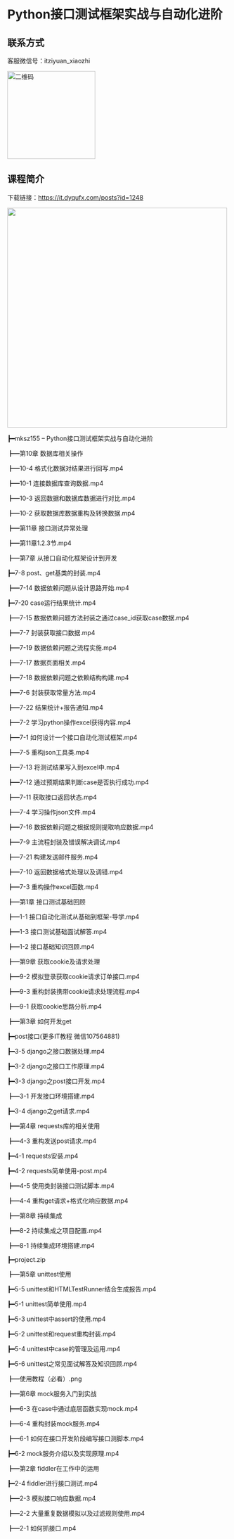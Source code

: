 # Python接口测试框架实战与自动化进阶

## 联系方式

客服微信号：itziyuan_xiaozhi

<img src="https://ziyuanyun.oss-cn-guangzhou.aliyuncs.com/common/20240614073449/666b82192834a.jpg" width="200" height="200" alt="二维码">

## 课程简介

下载链接：https://it.dyqufx.com/posts?id=1248

<img src="https://ziyuanyun.oss-cn-guangzhou.aliyuncs.com/yun/20240515153647/6644660f66803.jpg" width="500" alt="">

  ┣━mksz155 &#8211; Python接口测试框架实战与自动化进阶

 ┣━第10章 数据库相关操作

 ┣━10-4 格式化数据对结果进行回写.mp4

 ┣━10-1 连接数据库查询数据.mp4

 ┣━10-3 返回数据和数据库数据进行对比.mp4

 ┣━10-2 获取数据库数据重构及转换数据.mp4

 ┣━第11章 接口测试异常处理

 ┣━第11章1.2.3节.mp4

 ┣━第7章 从接口自动化框架设计到开发

 ┣━7-8 post、get基类的封装.mp4

 ┣━7-14 数据依赖问题从设计思路开始.mp4

 ┣━7-20 case运行结果统计.mp4

 ┣━7-15 数据依赖问题方法封装之通过case_id获取case数据.mp4

 ┣━7-7 封装获取接口数据.mp4

 ┣━7-19 数据依赖问题之流程实施.mp4

 ┣━7-17 数据页面相关.mp4

 ┣━7-18 数据依赖问题之依赖结构构建.mp4

 ┣━7-6 封装获取常量方法.mp4

 ┣━7-22 结果统计+报告通知.mp4

 ┣━7-2 学习python操作excel获得内容.mp4

 ┣━7-1 如何设计一个接口自动化测试框架.mp4

 ┣━7-5 重构json工具类.mp4

 ┣━7-13 将测试结果写入到excel中.mp4

 ┣━7-12 通过预期结果判断case是否执行成功.mp4

 ┣━7-11 获取接口返回状态.mp4

 ┣━7-4 学习操作json文件.mp4

 ┣━7-16 数据依赖问题之根据规则提取响应数据.mp4

 ┣━7-9 主流程封装及错误解决调试.mp4

 ┣━7-21 构建发送邮件服务.mp4

 ┣━7-10 返回数据格式处理以及调错.mp4

 ┣━7-3 重构操作excel函数.mp4

 ┣━第1章 接口测试基础回顾

 ┣━1-1 接口自动化测试从基础到框架-导学.mp4

 ┣━1-3 接口测试基础面试解答.mp4

 ┣━1-2 接口基础知识回顾.mp4

 ┣━第9章 获取cookie及请求处理

 ┣━9-2 模拟登录获取cookie请求订单接口.mp4

 ┣━9-3 重构封装携带cookie请求处理流程.mp4

 ┣━9-1 获取cookie思路分析.mp4

 ┣━第3章 如何开发get

 ┣━post接口(更多IT教程 微信107564881)

 ┣━3-5 django之接口数据处理.mp4

 ┣━3-2 django之接口工作原理.mp4

 ┣━3-3 django之post接口开发.mp4

 ┣━3-1 开发接口环境搭建.mp4

 ┣━3-4 django之get请求.mp4

 ┣━第4章 requests库的相关使用

 ┣━4-3 重构发送post请求.mp4

 ┣━4-1 requests安装.mp4

 ┣━4-2 requests简单使用-post.mp4

 ┣━4-5 使用类封装接口测试脚本.mp4

 ┣━4-4 重构get请求+格式化响应数据.mp4

 ┣━第8章 持续集成

 ┣━8-2 持续集成之项目配置.mp4

 ┣━8-1 持续集成环境搭建.mp4

 ┣━project.zip

 ┣━第5章 unittest使用

 ┣━5-5 unittest和HTMLTestRunner结合生成报告.mp4

 ┣━5-1 unittest简单使用.mp4

 ┣━5-3 unittest中assert的使用.mp4

 ┣━5-2 unittest和request重构封装.mp4

 ┣━5-4 unittest中case的管理及运用.mp4

 ┣━5-6 unittest之常见面试解答及知识回顾.mp4

 ┣━使用教程（必看）.png

 ┣━第6章 mock服务入门到实战

 ┣━6-3 在case中通过底层函数实现mock.mp4

 ┣━6-4 重构封装mock服务.mp4

 ┣━6-1 如何在接口开发阶段编写接口测脚本.mp4

 ┣━6-2 mock服务介绍以及实现原理.mp4

 ┣━第2章 fiddler在工作中的运用

 ┣━2-4 fiddler进行接口测试.mp4

 ┣━2-3 模拟接口响应数据.mp4

 ┣━2-2 大量重复数据模拟以及过滤规则使用.mp4

 ┣━2-1 如何抓接口.mp4

  